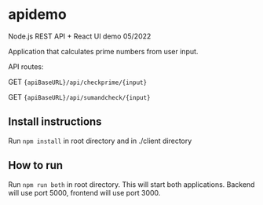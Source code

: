 # apidemo

Node.js REST API + React UI demo 05/2022

Application that calculates prime numbers from user input.

API routes:

GET `{apiBaseURL}/api/checkprime/{input}`

GET `{apiBaseURL}/api/sumandcheck/{input}`

## Install instructions

Run `npm install` in root directory and in ./client directory

## How to run

Run `npm run both` in root directory. This will start both applications.
Backend will use port 5000, frontend will use port 3000.
